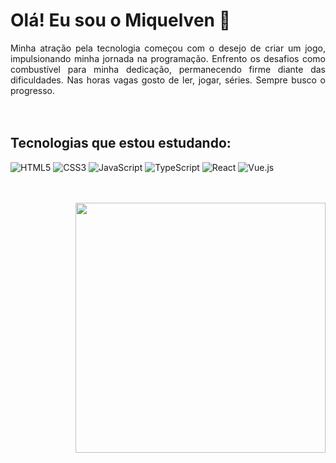 # Olá! Eu sou o Miquelven 🙂

<div align='justify'>
  Minha atração pela tecnologia começou com o desejo de criar um jogo, impulsionando minha jornada na programação. Enfrento os desafios como combustível para minha dedicação, permanecendo firme diante das dificuldades. Nas horas vagas gosto de ler, jogar, séries. Sempre busco o progresso.
</div> </br> </br>
<div style='display:inline-block'>
  
## Tecnologias que estou estudando:
  
  ![HTML5](https://img.shields.io/badge/html5-%23E34F26.svg?style=for-the-badge&logo=html5&logoColor=white)
  ![CSS3](https://img.shields.io/badge/css3-%231572B6.svg?style=for-the-badge&logo=css3&logoColor=white)
  ![JavaScript](https://img.shields.io/badge/javascript-%23323330.svg?style=for-the-badge&logo=javascript&logoColor=%23F7DF1E)
  ![TypeScript](https://img.shields.io/badge/typescript-%23007ACC.svg?style=for-the-badge&logo=typescript&logoColor=white)
  ![React](https://img.shields.io/badge/react-%2320232a.svg?style=for-the-badge&logo=react&logoColor=%2361DAFB)
  ![Vue.js](https://img.shields.io/badge/vuejs-%2335495e.svg?style=for-the-badge&logo=vuedotjs&logoColor=%234FC08D)
</div> </br> </br> </br>

  <img align='right' width='400rem' src='https://github-readme-stats.vercel.app/api/top-langs/?username=miquelven&layout=compact&theme=dracula'>

